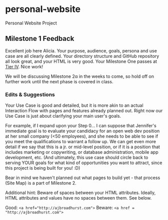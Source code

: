 # personal-website
Personal Website Project

## Milestone 1 Feedback
Excellent job here Alicia. Your purpose, audience, goals, persona and use case are all clearly defined. Your directory structure and GitHub repository all look great, and your HTML is very good. Your Milestone One passes at [Tier IV](https://bootcamp-coders.cnm.edu/projects/personal/rubric/). Nice work!

We will be discussing Milestone 2&alpha; in the weeks to come, so hold off on further work until the next phase is covered in class.

### Edits &amp; Suggestions
Your Use Case is good and detailed, but it is more akin to an actual Interaction Flow with pages and features  already planned out. Right now our Use Case is just about clarifying your main user's goals. 

For example, if I expand upon your Step 0... I can suppose that Jennifer's immediate goal is to evaluate your candidacy for an open web dev position at her small company (<50 employees), and she needs to be able to see if you meet the qualifications to warrant a follow up. We can get even more detail if we say that this is a jr. or mid-level position, or if it is a position that includes marketing or copywriting, or database administration, mobile app development, etc. (And ultimately, this use case should circle back to serving YOUR goals for what kind of opportunities you want to attract, since this project is being built for you! :D)

Bear in mind we haven't planned out what pages to build yet - that process (Site Map) is a part of Milestone 2.
 
Additional hint: Beware of spaces between your HTML attributes. Ideally, HTML attributes and values have no spaces between them. See below.

Good: `<a href="http://ajbroadhurst.com">`
Beware: `<a href = "http://ajbroadhurst.com">`
